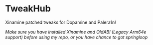 # TweakHub
Xinamine patched tweaks for Dopamine and Palera1n!

*Make sure you have installed Xinamine and OldABI (Legacy Arm64e support) before using my repo, or you have chance to got springloop*
